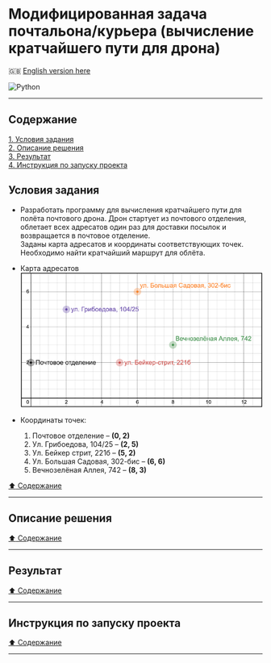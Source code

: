 # Модифицированная задача почтальона/курьера (вычисление кратчайшего пути для дрона) #

:gb: [English version here](README.md)

![Python](https://img.shields.io/badge/python-3670A0?style=plastic&logo=python&logoColor=ffdd54)

----

## Содержание ##

[1. Условия задания](#условия-задания)    
[2. Описание решения](#описание-решения)    
[3. Результат](#результат)    
[4. Инструкция по запуску проекта](#инструкция-по-запуску-проекта)    

## Условия задания ##

- Разработать программу для вычисления кратчайшего пути для полёта почтового
дрона. Дрон стартует из почтового отделения, облетает всех адресатов один раз
для доставки посылок и возвращается в почтовое отделение.    
Заданы карта адресатов и координаты соответствующих точек. Необходимо найти
кратчайший маршрут для облёта.

- Карта адресатов    
![Карта адресов](ADDS/addresses_map.png)

- Координаты точек:

    1. Почтовое отделение – **(0, 2)**
    2. Ул. Грибоедова, 104/25 – **(2, 5)**
    3. Ул. Бейкер стрит, 221б – **(5, 2)**
    4. Ул. Большая Садовая, 302-бис – **(6, 6)**
    5. Вечнозелёная Аллея, 742 – **(8, 3)**

[:arrow_up: Содержание](#содержание)

----

## Описание решения ##

[:arrow_up: Содержание](#содержание)

----

## Результат ##

[:arrow_up: Содержание](#содержание)

----

## Инструкция по запуску проекта ##

[:arrow_up: Содержание](#содержание)

----
